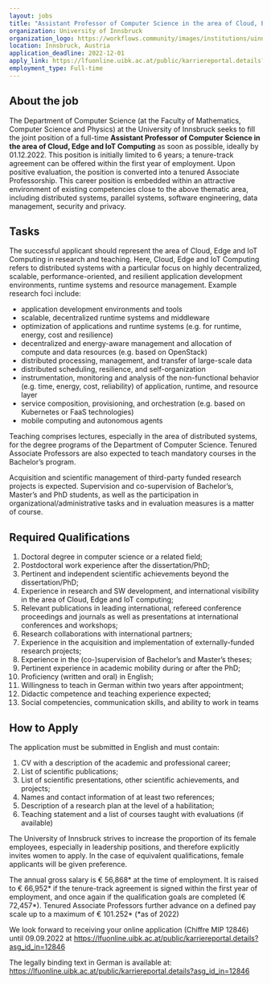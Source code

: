 ```yaml
--- 
layout: jobs
title: "Assistant Professor of Computer Science in the area of Cloud, Edge and IoT Computing"
organization: University of Innsbruck
organization_logo: https://workflows.community/images/institutions/uinnsbruck.png
location: Innsbruck, Austria
application_deadline: 2022-12-01
apply_link: https://lfuonline.uibk.ac.at/public/karriereportal.details?asg_id_in=12846
employment_type: Full-time
---
```


## About the job 

The Department of Computer Science (at the Faculty of Mathematics, Computer Science and Physics) at the University of Innsbruck seeks to fill the joint position of a full-time **Assistant Professor of Computer Science in the area of Cloud, Edge and IoT Computing** as soon as possible, ideally by 01.12.2022. This position is initially limited to 6 years; a tenure-track agreement can be offered within the first year of employment. Upon positive evaluation, the position is converted into a tenured Associate Professorship. This career position is embedded within an attractive environment of existing competencies close to the above thematic area, including distributed systems, parallel systems, software engineering, data management, security and privacy.

## Tasks
The successful applicant should represent the area of Cloud, Edge and IoT Computing in research and teaching. Here, Cloud, Edge and IoT Computing refers to distributed systems with a particular focus on highly decentralized, scalable, performance-oriented, and resilient application development environments, runtime systems and resource management. Example research foci include: 

- application development environments and tools
- scalable, decentralized runtime systems and middleware
- optimization of applications and runtime systems (e.g. for runtime, energy, cost and resilience)
- decentralized and energy-aware management and allocation of compute and data resources (e.g. based on OpenStack)
- distributed processing, management, and transfer of large-scale data
- distributed scheduling, resilience, and self-organization
- instrumentation, monitoring and analysis of the non-functional behavior (e.g. time, energy, cost, reliability) of application, runtime, and resource layer
- service composition, provisioning, and orchestration (e.g. based on Kubernetes or FaaS technologies)
- mobile computing and autonomous agents

Teaching comprises lectures, especially in the area of distributed systems, for the degree programs of the Department of Computer Science. Tenured Associate Professors are also expected to teach mandatory courses in the Bachelor’s program. 

Acquisition and scientific management of third-party funded research projects is expected. Supervision and co-supervision of Bachelor’s, Master’s and PhD students, as well as the participation in organizational/administrative tasks and in evaluation measures is a matter of course.

## Required Qualifications
1. Doctoral degree in computer science or a related field;
2. Postdoctoral work experience after the dissertation/PhD;
3. Pertinent and independent scientific achievements beyond the dissertation/PhD;
4. Experience in research and SW development, and international visibility in the area of Cloud, Edge and IoT computing; 
5. Relevant publications in leading international, refereed conference proceedings and journals as well as presentations at international conferences and workshops;
6. Research collaborations with international partners;
7. Experience in the acquisition and implementation of externally-funded research projects;
8. Experience in the (co-)supervision of Bachelor’s and Master’s theses;
9. Pertinent experience in academic mobility during or after the PhD;
10. Proficiency (written and oral) in English;
11. Willingness to teach in German within two years after appointment;
12. Didactic competence and teaching experience expected;
13. Social competencies, communication skills, and ability to work in teams

## How to Apply
The application must be submitted in English and must contain:

1. CV with a description of the academic and professional career;
2. List of scientific publications;
3. List of scientific presentations, other scientific achievements, and projects;
4. Names and contact information of at least two references;
5. Description of a research plan at the level of a habilitation;
6. Teaching statement and a list of courses taught with evaluations (if available) 

The University of Innsbruck strives to increase the proportion of its female employees, especially in leadership positions, and therefore explicitly invites women to apply. In the case of equivalent qualifications, female applicants will be given preference. 

The annual gross salary is € 56,868* at the time of employment. It is raised to € 66,952* if the tenure-track agreement is signed within the first year of employment, and once again if the qualification goals are completed (€ 72,457*). Tenured Associate Professors further advance on a defined pay scale up to a maximum of € 101.252* (*as of 2022)

We look forward to receiving your online application (Chiffre MIP 12846) until 09.09.2022 at https://lfuonline.uibk.ac.at/public/karriereportal.details?asg_id_in=12846

The legally binding text in German is available at: https://lfuonline.uibk.ac.at/public/karriereportal.details?asg_id_in=12846
